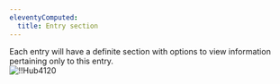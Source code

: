 ```yaml
---
eleventyComputed:
  title: Entry section
---
```

Each entry will have a definite section with options to view information pertaining only to this entry.  
![!!Hub4120](https://webdevolutions.azureedge.net/docs/en/hub/Hub4120.png) 
